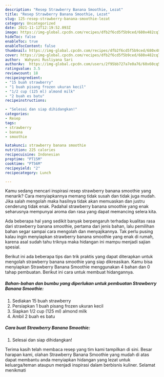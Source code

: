 ```yaml
---
description: "Resep Strawberry Banana Smoothie, Lezat"
title: "Resep Strawberry Banana Smoothie, Lezat"
slug: 125-resep-strawberry-banana-smoothie-lezat
category: Uncategorized
date: 2021-11-12T12:19:52.093Z
image: https://img-global.cpcdn.com/recipes/dfb2f6cd5f5b9ced/680x482cq70/strawberry-banana-smoothie-foto-resep-utama.jpg
hideToc: false
enableToc: true
enableTocContent: false
thumbnail: https://img-global.cpcdn.com/recipes/dfb2f6cd5f5b9ced/680x482cq70/strawberry-banana-smoothie-foto-resep-utama.jpg
cover: https://img-global.cpcdn.com/recipes/dfb2f6cd5f5b9ced/680x482cq70/strawberry-banana-smoothie-foto-resep-utama.jpg
author:  Wahyuni Rusliyana Sari
authorAv:  https://img-global.cpcdn.com/users/2f95bb727a7e0a76/60x60cq50/avatar.jpg
ratingvalue: 3.5
reviewcount: 18
recipeingredient:
- "15 buah strawberry"
- "1 buah pisang frozen ukuran kecil"
- "1/2 cup (125 ml) almond milk"
- "2 buah es batu"
recipeinstructions:

- "Selesai dan siap dihidangkan!"
categories:
- Resep
tags:
- strawberry
- banana
- smoothie

katakunci: strawberry banana smoothie 
nutrition: 225 calories
recipecuisine: Indonesian
preptime: "PT15M"
cooktime: "PT56M"
recipeyield: "2"
recipecategory: Lunch

---
```



Kamu sedang mencari inspirasi resep strawberry banana smoothie yang menarik? Cara menyiapkannya memang tidak susah dan tidak juga mudah. Jika salah mengolah maka hasilnya tidak akan memuaskan dan justru cenderung tidak enak. Padahal strawberry banana smoothie yang enak seharusnya mempunyai aroma dan rasa yang dapat memancing selera kita.




Ada beberapa hal yang sedikit banyak berpengaruh terhadap kualitas rasa dari strawberry banana smoothie, pertama dari jenis bahan, lalu pemilihan bahan segar sampai cara mengolah dan menyajikannya. Tak perlu pusing kalau ingin menyiapkan strawberry banana smoothie yang enak di rumah, karena asal sudah tahu triknya maka hidangan ini mampu menjadi sajian spesial.


Berikut ini ada beberapa tips dan trik praktis yang dapat diterapkan untuk mengolah strawberry banana smoothie yang siap dikreasikan. Kamu bisa menyiapkan Strawberry Banana Smoothie menggunakan 4 bahan dan 0 tahap pembuatan. Berikut ini cara untuk membuat hidangannya.

<!--inarticleads1-->

##### Bahan-bahan dan bumbu yang diperlukan untuk pembuatan Strawberry Banana Smoothie:

1. Sediakan 15 buah strawberry
1. Persiapkan 1 buah pisang frozen ukuran kecil
1. Siapkan 1/2 cup (125 ml) almond milk
1. Ambil 2 buah es batu




<!--inarticleads2-->

##### Cara buat Strawberry Banana Smoothie:


1. Selesai dan siap dihidangkan!



Terima kasih telah membaca resep yang tim kami tampilkan di sini. Besar harapan kami, olahan Strawberry Banana Smoothie yang mudah di atas dapat membantu anda menyiapkan hidangan yang lezat untuk keluarga/teman ataupun menjadi inspirasi dalam berbisnis kuliner. Selamat menikmati

